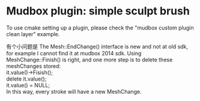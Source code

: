 Mudbox plugin: simple sculpt brush   
================================      

To use cmake setting up a plugin, please check the "mudbox custom plugin clean layer" example.                  
                     
有个小问题是 The Mesh::EndChange() interface is new and not at old sdk, for example I cannot find it at mudbox 2014 sdk. Using MeshChange::Finish() is right, and one more step is to delete these meshChanges stored:              
it.value()->Fisish();           
delete it.value();             
it.value() = NULL;                                         
In this way, every stroke will have a new MeshChange.          
               
			   
       
